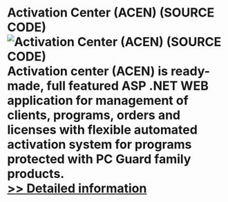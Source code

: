 # Activation Center (ACEN) (SOURCE CODE)<br />![Activation Center (ACEN) (SOURCE CODE)](https://mycommerce.akamaized.net/api/pimages/P300038558/BIG/300038558.GIF)<br />Activation center (ACEN) is ready-made, full featured ASP .NET WEB application for management of clients, programs, orders and licenses with flexible automated activation system for programs protected with PC Guard family products.<br />[>> Detailed information](https://secure.shareit.com/shareit/product.html?productid=300038558&affiliateid=200057808)